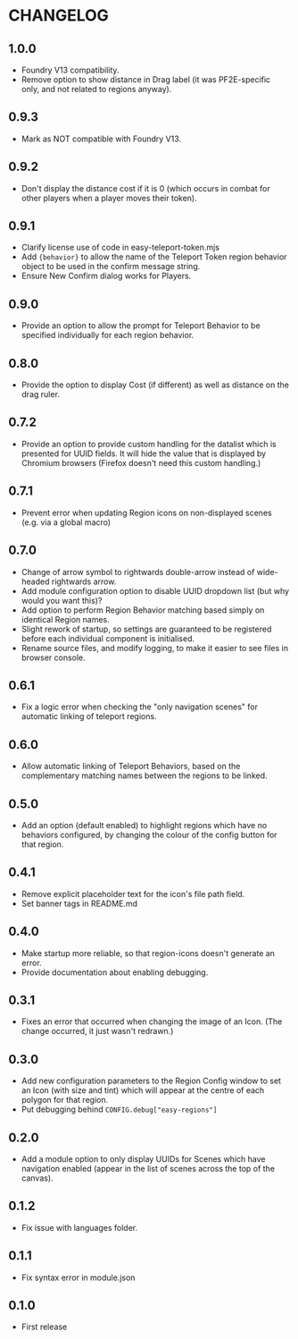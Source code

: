 # CHANGELOG

## 1.0.0

- Foundry V13 compatibility.
- Remove option to show distance in Drag label (it was PF2E-specific only, and not related to regions anyway).

## 0.9.3

- Mark as NOT compatible with Foundry V13.

## 0.9.2

- Don't display the distance cost if it is 0 (which occurs in combat for other players when a player moves their token).

## 0.9.1

- Clarify license use of code in easy-teleport-token.mjs
- Add `{behavior}` to allow the name of the Teleport Token region behavior object to be used in the confirm message string.
- Ensure New Confirm dialog works for Players.

## 0.9.0

- Provide an option to allow the prompt for Teleport Behavior to be specified individually for each region behavior.

## 0.8.0

- Provide the option to display Cost (if different) as well as distance on the drag ruler.

## 0.7.2

- Provide an option to provide custom handling for the datalist which is presented for UUID fields. It will hide the value that is displayed by Chromium browsers (Firefox doesn't need this custom handling.)

## 0.7.1

- Prevent error when updating Region icons on non-displayed scenes (e.g. via a global macro)

## 0.7.0

- Change of arrow symbol to rightwards double-arrow instead of wide-headed rightwards arrow.
- Add module configuration option to disable UUID dropdown list (but why would you want this)?
- Add option to perform Region Behavior matching based simply on identical Region names.
- Slight rework of startup, so settings are guaranteed to be registered before each individual component is initialised.
- Rename source files, and modify logging, to make it easier to see files in browser console.

## 0.6.1

- Fix a logic error when checking the "only navigation scenes" for automatic linking of teleport regions.

## 0.6.0

- Allow automatic linking of Teleport Behaviors, based on the complementary matching names between the regions to be linked.

## 0.5.0

- Add an option (default enabled) to highlight regions which have no behaviors configured, by changing the colour of the config button for that region.

## 0.4.1

- Remove explicit placeholder text for the icon's file path field.
- Set banner tags in README.md

## 0.4.0

- Make startup more reliable, so that region-icons doesn't generate an error.
- Provide documentation about enabling debugging.

## 0.3.1

- Fixes an error that occurred when changing the image of an Icon. (The change occurred, it just wasn't redrawn.)

## 0.3.0

- Add new configuration parameters to the Region Config window to set an Icon (with size and tint) which will appear at the centre of each polygon for that region.
- Put debugging behind `CONFIG.debug["easy-regions"]`

## 0.2.0

- Add a module option to only display UUIDs for Scenes which have navigation enabled (appear in the list of scenes across the top of the canvas).

## 0.1.2

- Fix issue with languages folder.

## 0.1.1

- Fix syntax error in module.json

## 0.1.0

- First release